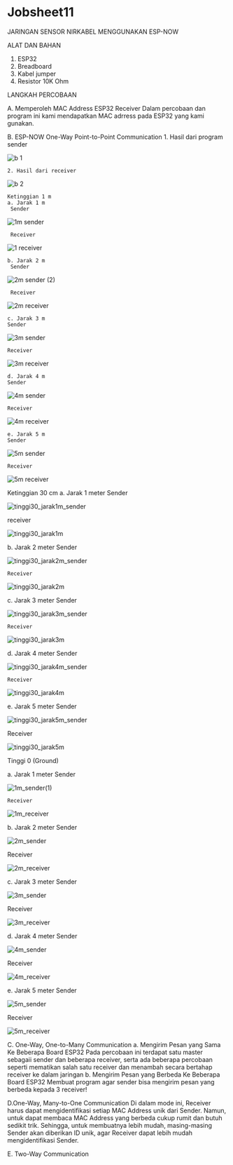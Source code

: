 # Jobsheet11

JARINGAN SENSOR NIRKABEL MENGGUNAKAN ESP-NOW

 ALAT DAN BAHAN
1) ESP32
2) Breadboard
3) Kabel jumper
4) Resistor 10K Ohm


LANGKAH PERCOBAAN

A. Memperoleh MAC Address ESP32 Receiver
    Dalam percobaan dan program ini kami mendapatkan MAC adrress pada ESP32 yang kami gunakan.
    
B. ESP-NOW One-Way Point-to-Point Communication
    1. Hasil dari program sender
       
    
    
![b 1](https://user-images.githubusercontent.com/121172074/209970768-751c138f-4682-4ece-ac6d-a83ea3799e59.png)
 
 
 
    2. Hasil dari receiver
    
    
![b 2](https://user-images.githubusercontent.com/121172074/209970925-370cadd3-f711-4311-9a14-39136b8445e5.png)
    
    
    Ketinggian 1 m
    a. Jarak 1 m
     Sender
     
     
![1m sender](https://user-images.githubusercontent.com/121172074/210137640-21c7bf05-e6b0-4383-af65-294769610baf.png)
   
   
     
     Receiver 
     
     
     
 ![1 receiver](https://user-images.githubusercontent.com/121172074/210137666-c5ae6333-a3b3-4308-91e6-95c8fce8f098.png)
     
     
     
    b. Jarak 2 m
     Sender
         
     
     
![2m sender (2)](https://user-images.githubusercontent.com/121172074/210139804-0c90b133-4a42-4ea2-ab6a-7f45cb97f435.png)



     Receiver
     
     
![2m receiver](https://user-images.githubusercontent.com/121172074/210139816-7c474e25-a1e7-4458-b2f1-49285574e320.png)


    c. Jarak 3 m 
    Sender
     
     
    
 ![3m sender](https://user-images.githubusercontent.com/121172074/210139841-52dc56e3-7bc4-42c9-a98e-2f1ec42b27e6.png)
    
    
    
    Receiver
    
    
       
![3m receiver](https://user-images.githubusercontent.com/121172074/210139853-1ee328c5-a8c0-49aa-ae9c-96e5124a4337.png)
    
    
    
    
    d. Jarak 4 m
    Sender
    
   
   
![4m sender](https://user-images.githubusercontent.com/121172074/210140014-fed311e7-9860-458a-b313-21d7e2f8c871.png)


    
    Receiver
    
   
   
 ![4m receiver](https://user-images.githubusercontent.com/121172074/210140031-7820b519-bcd7-4c8b-b15e-203d121e1594.png)


    
    e. Jarak 5 m
    Sender
    
    
![5m sender](https://user-images.githubusercontent.com/121172074/210140176-a39a08e7-247c-463e-9df0-e6b817342e39.png)
    
    
    Receiver
    
    
    
![5m receiver](https://user-images.githubusercontent.com/121172074/210140244-43e17ad8-67a9-4d22-8108-28831393e18d.png)
    
    
    
   Ketinggian 30 cm
   a. Jarak 1 meter
    Sender
     
   
![tinggi30_jarak1m_sender](https://user-images.githubusercontent.com/121172074/210140830-1f642ce6-48dd-4c98-adab-dc9a72f09dd4.png)
   
  
  
   receiver
   
   
   
![tinggi30_jarak1m](https://user-images.githubusercontent.com/121172074/210140844-c49e0ac8-a157-4a55-9936-04f968137456.png)


   
   b. Jarak 2 meter
    Sender
    
    
    
![tinggi30_jarak2m_sender](https://user-images.githubusercontent.com/121172074/210140866-66b08f9d-b846-48b7-9940-c3bfa1e00f3f.png)



    Receiver 
     
     
    
![tinggi30_jarak2m](https://user-images.githubusercontent.com/121172074/210140875-6fa00b54-fb37-4c72-a176-52cf26d56abd.png)
   
   
   
   c. Jarak 3 meter
    Sender
    
    

![tinggi30_jarak3m_sender](https://user-images.githubusercontent.com/121172074/210140911-5a245f12-7724-4792-8ae6-84d0b38ee1d7.png)


    
    Receiver
    
    
![tinggi30_jarak3m](https://user-images.githubusercontent.com/121172074/210140925-95e1c14a-e0da-4d22-9046-0e3c9c3cb288.png)



   d. Jarak 4 meter
    Sender
   
   
    
![tinggi30_jarak4m_sender](https://user-images.githubusercontent.com/121172074/210140964-1bcb1fa8-183d-4049-82a0-11e0cdca3204.png)



    Receiver
    
    
    
![tinggi30_jarak4m](https://user-images.githubusercontent.com/121172074/210140979-f36e7c32-7517-43b0-a36b-bc96fd7ac1a1.png)


   e. Jarak 5 meter
    Sender
   
   
![tinggi30_jarak5m_sender](https://user-images.githubusercontent.com/121172074/210141001-6b680533-73e6-414d-8dea-573b62c1862a.png)
   
   
   Receiver
   
   
![tinggi30_jarak5m](https://user-images.githubusercontent.com/121172074/210141013-589eae85-a760-48f9-92d9-c5cd72f815cd.png)

   
   Tinggi 0 (Ground)
   
   a. Jarak 1 meter
    Sender 
    

![1m_sender(1)](https://user-images.githubusercontent.com/121172074/210145325-a3e830f8-b0ac-4ba5-929e-cff76bd1b2df.png)




    Receiver
    
    
    
![1m_receiver](https://user-images.githubusercontent.com/121172074/210144932-7756a61e-666f-4fef-83dc-b856947e0104.jpg)

    



    
  b. Jarak 2 meter
   Sender
   
   ![2m_sender](https://user-images.githubusercontent.com/121172074/210141205-5ae264a3-8b28-4284-9649-6d8a6d6f999f.png)

   
  Receiver
  
  ![2m_receiver](https://user-images.githubusercontent.com/121172074/210141221-c244b4a7-2155-4c9e-870d-af97debdea99.png)

  
 c. Jarak 3 meter
  Sender
  
  
  ![3m_sender](https://user-images.githubusercontent.com/121172074/210141249-3400c0e8-51b7-4357-b285-b62fe82e52b6.png)

 
  Receiver
  
  
  ![3m_receiver](https://user-images.githubusercontent.com/121172074/210141260-0167ff01-7f69-498d-b70b-79909cf8f742.png)

  
 d. Jarak 4 meter
  Sender 
  
  
  ![4m_sender](https://user-images.githubusercontent.com/121172074/210141282-3555311e-cd07-45af-b32c-4b9ae23a6c43.png)


  Receiver
  
  
  ![4m_receiver](https://user-images.githubusercontent.com/121172074/210141326-09c7b5ac-7737-4c82-947f-8818e4bafd22.png)

 
 e. Jarak 5 meter
  Sender
 
  
 ![5m_sender](https://user-images.githubusercontent.com/121172074/210141435-69bc4b63-95c6-481b-a148-e06df288297e.png)

 
 Receiver
 
 
  ![5m_receiver](https://user-images.githubusercontent.com/121172074/210141447-24f9fbe5-f77b-4659-8ea0-4f597262f1a4.png)

 
 
 
C. One-Way, One-to-Many Communication 
   a. Mengirim Pesan yang Sama Ke Beberapa Board ESP32
      Pada percobaan ini terdapat satu master sebagaii sender dan beberapa receiver, serta ada beberapa percobaan seperti mematikan salah satu receiver dan menambah secara bertahap receiver ke dalam jaringan
   b. Mengirim Pesan yang Berbeda Ke Beberapa Board ESP32
      Membuat program agar sender bisa mengirim pesan yang berbeda kepada 3 receiver!

      
      
D.One-Way, Many-to-One Communication
    Di dalam mode ini, Receiver harus dapat mengidentifikasi setiap MAC Address unik dari Sender. Namun, untuk dapat membaca MAC Address yang berbeda cukup rumit dan butuh sedikit trik. Sehingga, untuk membuatnya lebih mudah, masing-masing Sender akan diberikan ID unik, agar Receiver dapat lebih mudah mengidentifikasi Sender.


 E. Two-Way Communication 
    
